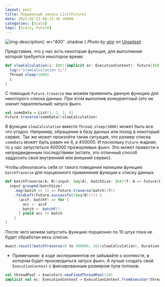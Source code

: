 ```yaml
---
layout: post
title: Порционный запуск List[Future]
date: 2021-02-23 00:23:30 +0000
categories: [Scala]
tags: [Scala, Future]
---
```


![img-description](https://source.unsplash.com/hVcG4UdxNhM){: w="400" .shadow }
_Photo by [ainr](https://unsplash.com/@ainr) on [Unsplash](https://unsplash.com)_

Представим, что у нас есть некоторая функция, для выполнения которой требуется некоторое время.

```scala
def slowCalculation(i: Int)(implicit ec: ExecutionContext): Future[Int] = Future {
  log(s"slowCalculation $i")
  Thread.sleep(1000)
  i
}
```

С помощью `Future.traverse` мы можем применить данную функцию для некоторого списка данных. При этом выполнив конкурентный (это не значит параллельный) запуск фьюч.

```scala
val someData = List(1, 2, 3, 4)
Future.traverse(someData)(slowCalculation)
```

В функции `slowCalculation` вместо `Thread.sleep(1000)` может быть все что угодно. Например, обращение в базу данных или поход в некоторый сервис. Так же может произойти такая ситуация, что размер списка `someData` может быть равен не 4, а 400000. И поскольку `Future` жадная, то у нас запуститься 400000 прожорливых фьюч. Это может привести к непредвиденным последствиям (кстати, это отличный способ заддосить свой внутренний или внешний сервис). 

Чтобы обезопасить себя от такого поведения напишем функцию `batchTraverse` для порционного применения функции к списку данных.

```scala
def batchTraverse[A, B](input: Seq[A], batchSize: Int)(f: A => Future[B]): Future[Seq[B]] = {
  input.grouped(batchSize)
    .map(batch => () => Future.traverse(batch)(f))
    .foldLeft(Future.successful(Seq[B]())) {
      (accF, batchF) => for {
        acc <- accF
        batch <- batchF()
      } yield acc ++ batch
    }
}
```

После чего можем запустить функцию порционно по 10 штук пока не будет обработан весь список.

```scala
Await.result(batchTraverse(0 to 400000, 10)(slowCalculation), Duration.Inf)
```

* Примечание: в ходе экспериментов не забывайте о контексте, в котором будет производиться запуск фьюч. А лучше создать свой `ExecutionContext` с фиксированным размером пула потоков.

```scala
val threadPool = Executors.newFixedThreadPool(20)
implicit val ec: ExecutionContext = ExecutionContext.fromExecutor(threadPool)
```


